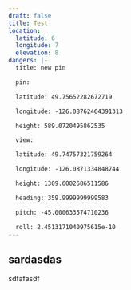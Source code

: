 ```yaml
---
draft: false
title: Test
location:
  latitude: 6
  longitude: 7
  elevation: 8
dangers: |-
  title: new pin

  pin:

  latitude: 49.75652282672719

  longitude: -126.08762464391313

  height: 589.0720495862535

  view:

  latitude: 49.74757321759264

  longitude: -126.0871334848744

  height: 1309.6002686511586

  heading: 359.9999999999583

  pitch: -45.000633574710236

  roll: 2.4513171040975615e-10
---
```

## sardasdas

sdfafasdf